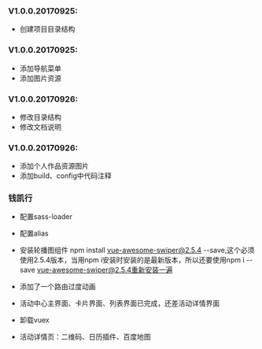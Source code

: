 ### V1.0.0.20170925:
- 创建项目目录结构

### V1.0.0.20170925:
- 添加导航菜单
- 添加图片资源

### V1.0.0.20170926:
- 修改目录结构
- 修改文档说明

### V1.0.0.20170926:
- 添加个人作品资源图片
- 添加build、config中代码注释

### 钱凯行
- 配置sass-loader
- 配置alias
- 安装轮播图组件 npm install vue-awesome-swiper@2.5.4 --save,这个必须使用2.5.4版本，当用npm i安装时安装的是最新版本，所以还要使用npm i --save vue-awesome-swiper@2.5.4重新安装一遍
- 添加了一个路由过度动画
- 活动中心主界面、卡片界面、列表界面已完成，还差活动详情界面

- 卸载vuex
- 活动详情页：二维码、日历插件、百度地图